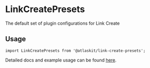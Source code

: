 # LinkCreatePresets

The default set of plugin configurations for Link Create  

## Usage

`import LinkCreatePresets from '@atlaskit/link-create-presets';`

Detailed docs and example usage can be found [here](https://atlaskit.atlassian.com/packages/linking-platform/link-create-presets).
